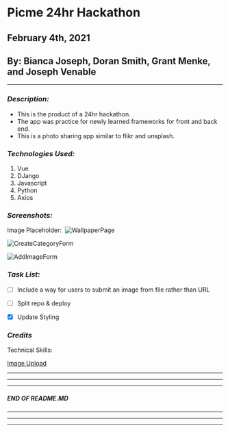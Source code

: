 # Picme 24hr Hackathon
## February 4th, 2021
## By: Bianca Joseph, Doran Smith, Grant Menke, and Joseph Venable

***

### ***Description:***
* This is the product of a 24hr hackathon.
* The app was practice for newly learned frameworks for front and back end.
* This is a photo sharing app similar to flikr and unsplash.

### ***Technologies Used:***
1. Vue
2. DJango
3. Javascript
4. Python
5. Axios


### ***Screenshots:***
Image Placeholder: 
![WallpaperPage](https://i.imgur.com/rYSZ6vX.png)

![CreateCategoryForm](https://i.imgur.com/v8aTuME.png)

![AddImageForm](https://i.imgur.com/ybOpoef.png)

### ***Task List:***
- [ ] Include a way for users to submit an image from file rather than URL
- [ ] Split repo & deploy
- [x] Update Styling


### ***Credits***

Technical Skills:

[Image Upload](https://academind.com/tutorials/vue-image-upload)


---
---
---
#####  END OF README.MD
---
---
---
